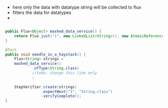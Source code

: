 - here only the data with datatype string will be collected to flux
- filters the data for datatypes
- 
```java

public Flux<Object> mashed_data_service() {  
    return Flux.just("1", new LinkedList<String>(), new AtomicReference<String>(), "String.class", String.class);  
}

@Test  
public void needle_in_a_haystack() {  
    Flux<String> strings =  
    mashed_data_service()  
            .ofType(String.class)  
            //todo: change this line only  
            ;  
  
    StepVerifier.create(strings)  
                .expectNext("1", "String.class")  
                .verifyComplete();  
}
```